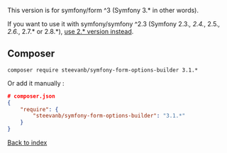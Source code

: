 This version is for symfony/form ^3 (Symfony 3.* in other words).

If you want to use it with symfony/symfony ^2.3 (Symfony 2.3.*, 2.4.*, 2.5.*, 2.6.*, 2.7.* or 2.8.*),
[use 2.* version instead](https://github.com/steevanb/symfony-form-options-builder/tree/symfony-2).

Composer
--------
```
composer require steevanb/symfony-form-options-builder 3.1.*
```

Or add it manually :

```json
# composer.json
{
    "require": {
        "steevanb/symfony-form-options-builder": "3.1.*"
    }
}
```

[Back to index](../README.md)
